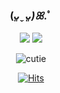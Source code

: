 <div align="center">
  
  ### (*ᴗ͈ˬᴗ͈)ꕤ*.ﾟ
  
  <a href="https://www.instagram.com/jung0_n_/" target="_blank"><img src="https://img.shields.io/badge/jung0_n-FFFFFF?style=flat-square&logo=Instagram&logoColor=E4405F"/></a>
  <a href="https://velog.io/@jungizz_" target="_blank"><img src="https://img.shields.io/badge/jungizz_-FFFFFF?style=flat-square&logo=velog&logoColor=20C997"/></a>  
  
  ![cutie](https://github.com/jungizz/jungizz/assets/113113802/f79d83bc-b0d1-46fd-9411-53243d3980c2)  
   
<!--   [![Top Langs](https://github-readme-stats.vercel.app/api/top-langs/?username=jungizz&layout=compact&hide_border=true&theme=vue)](https://github.com/jungizz/jungizz) -->
 <!-- ![Jungizz's GitHub stats](https://github-readme-stats.vercel.app/api?username=jungizz&show_icons=true&theme=vue)-->
  
  [![Hits](https://hits.seeyoufarm.com/api/count/incr/badge.svg?url=https%3A%2F%2Fgithub.com%2Fjungizz&count_bg=%23ADDF87&title_bg=%23778879&icon=github.svg&icon_color=%23E7E7E7&title=hits&edge_flat=false)](https://hits.seeyoufarm.com)  

</div>
